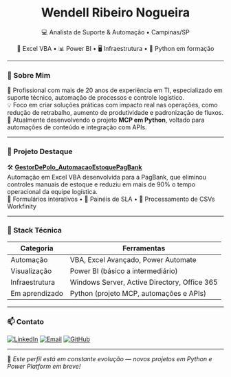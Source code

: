 <h1 align="center">Wendell Ribeiro Nogueira</h1>
<p align="center">💻 Analista de Suporte & Automação • Campinas/SP</p>

<p align="center">
  🔧 Excel VBA • 📊 Power BI • 🖥️ Infraestrutura • 🐍 Python em formação
</p>

---

### 📌 Sobre Mim

🎯 Profissional com mais de 20 anos de experiência em TI, especializado em suporte técnico, automação de processos e controle logístico.  
💡 Foco em criar soluções práticas com impacto real nas operações, como redução de retrabalho, aumento de produtividade e padronização de fluxos.  
🚀 Atualmente desenvolvendo o projeto **MCP em Python**, voltado para automações de conteúdo e integração com APIs.

---

### 🚀 Projeto Destaque

🛠️ [**GestorDePolo_AutomacaoEstoquePagBank**](https://github.com/wendellribeironogueira/GestorDePolo_AutomacaoEstoquePagBank)  
Automação em Excel VBA desenvolvida para a PagBank, que eliminou controles manuais de estoque e reduziu em mais de 90% o tempo operacional da equipe logística.  
🔹 Formulários interativos • 🔹 Painéis de SLA • 🔹 Processamento de CSVs Workfinity

---

### 🧰 Stack Técnica

| Categoria        | Ferramentas                            |
|------------------|----------------------------------------|
| Automação        | VBA, Excel Avançado, Power Automate     |
| Visualização     | Power BI (básico a intermediário)       |
| Infraestrutura   | Windows Server, Active Directory, Office 365 |
| Em aprendizado   | Python (projeto MCP, automações e APIs) |

---

### 📫 Contato

[![LinkedIn](https://img.shields.io/badge/-LinkedIn-0077B5?style=flat&logo=linkedin&logoColor=white)](https://linkedin.com/in/wendell-ribeiro-nogueira)
[![Email](https://img.shields.io/badge/-wenri22@gmail.com-red?style=flat&logo=gmail&logoColor=white)](mailto:wenri22@gmail.com)
[![GitHub](https://img.shields.io/badge/-GitHub-181717?style=flat&logo=github&logoColor=white)](https://github.com/wendellribeironogueira)

---

📌 *Este perfil está em constante evolução — novos projetos em Python e Power Platform em breve!*
